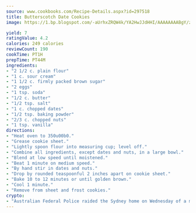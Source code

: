 ```yaml
---
source: www.cookbooks.com/Recipe-Details.aspx?id=297518
title: Butterscotch Date Cookies
image: https://1.bp.blogspot.com/-aUrhxZRQW4k/YA2HwJJdHHI/AAAAAAAABgY/z2R8OXCxqDoBQtRn-q-fHG8g9_G4G1HBwCLcBGAsYHQ/s320/13.png

yield: 7
ratingValue: 4.2
calories: 249 calories
reviewCount: 190
cookTime: PT1H
prepTime: PT44M
ingredients:
- "2 1/2 c. plain flour"
- "1 c. sour cream"
- "1 1/2 c. firmly packed brown sugar"
- "2 eggs"
- "1 tsp. soda"
- "1/2 c. butter"
- "1/2 tsp. salt"
- "1 c. chopped dates"
- "1/2 tsp. baking powder"
- "2/3 c. chopped nuts"
- "1 tsp. vanilla"
directions:
- "Heat oven to 350u00b0."
- "Grease cookie sheet."
- "Lightly spoon flour into measuring cup; level off."
- "Combine all ingredients, except dates and nuts, in a large bowl."
- "Blend at low speed until moistened."
- "Beat 1 minute on medium speed."
- "By hand stir in dates and nuts."
- "Drop by rounded teaspoonful 2 inches apart on cookie sheet."
- "Bake 10 to 12 minutes or until golden brown."
- "Cool 1 minute."
- "Remove from sheet and frost cookies."
crypto:
- "Australian Federal Police raided the Sydney home on Wednesday of a man named by Wired magazine as the probable creator of cryptocurrency bitcoin, a Reuters witness said."
---
```


